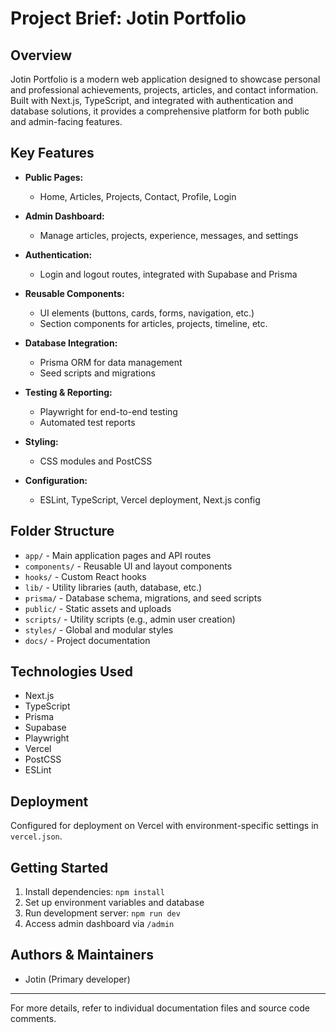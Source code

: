 # Project Brief: Jotin Portfolio

## Overview

Jotin Portfolio is a modern web application designed to showcase personal and professional achievements, projects, articles, and contact information. Built with Next.js, TypeScript, and integrated with authentication and database solutions, it provides a comprehensive platform for both public and admin-facing features.

## Key Features

- **Public Pages:**
  - Home, Articles, Projects, Contact, Profile, Login

- **Admin Dashboard:**
  - Manage articles, projects, experience, messages, and settings

- **Authentication:**
  - Login and logout routes, integrated with Supabase and Prisma

- **Reusable Components:**
  - UI elements (buttons, cards, forms, navigation, etc.)
  - Section components for articles, projects, timeline, etc.

- **Database Integration:**
  - Prisma ORM for data management
  - Seed scripts and migrations

- **Testing & Reporting:**
  - Playwright for end-to-end testing
  - Automated test reports

- **Styling:**
  - CSS modules and PostCSS

- **Configuration:**
  - ESLint, TypeScript, Vercel deployment, Next.js config

## Folder Structure

- `app/` - Main application pages and API routes
- `components/` - Reusable UI and layout components
- `hooks/` - Custom React hooks
- `lib/` - Utility libraries (auth, database, etc.)
- `prisma/` - Database schema, migrations, and seed scripts
- `public/` - Static assets and uploads
- `scripts/` - Utility scripts (e.g., admin user creation)
- `styles/` - Global and modular styles
- `docs/` - Project documentation

## Technologies Used

- Next.js
- TypeScript
- Prisma
- Supabase
- Playwright
- Vercel
- PostCSS
- ESLint

## Deployment

Configured for deployment on Vercel with environment-specific settings in `vercel.json`.

## Getting Started

1. Install dependencies: `npm install`
2. Set up environment variables and database
3. Run development server: `npm run dev`
4. Access admin dashboard via `/admin`

## Authors & Maintainers

- Jotin (Primary developer)


---
For more details, refer to individual documentation files and source code comments.
